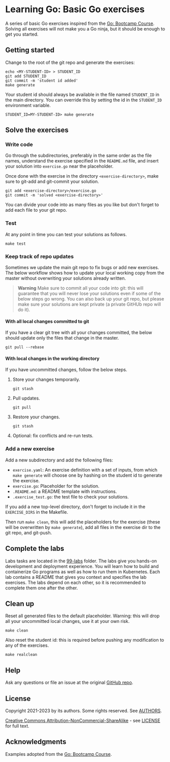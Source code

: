 # Learning Go: Basic Go exercises

A series of basic Go exercises inspired from the [Go: Bootcamp Course](https://github.com/inancgumus/learngo). Solving all exercises will not make you a Go ninja, but it should be enough to get you started.

## Getting started

Change to the root of the git repo and generate the exercises:

``` console
echo <MY-STUDENT-ID> > STUDENT_ID
git add STUDENT_ID
git commit -m 'student id added'
make generate
```

Your student id should always be available in the file named `STUDENT_ID` in the main directory. You can override this by setting the id in the `STUDENT_ID` environment variable.

``` console
STUDENT_ID=MY-STUDENT-ID> make generate
```

## Solve the exercises

### Write code

Go through the subdirectories, preferably in the same order as the file names, understand the exercise specified in the `README.md` file, and insert your solution into `exercise.go` near the placeholder.

Once done with the exercise in the directory `<exercise-directory>`, make sure to git-add and git-commit your solution.

``` console
git add <exercise-directory>/exercise.go
git commit -m 'solved <exercise-directory>'
```

You can divide your code into as many files as you like but don't forget to add each file to your git repo.

### Test

At any point in time you can test your solutions as follows.

``` console
make test
```

### Keep track of repo updates

Sometimes we update the main git repo to fix bugs or add new exercises. The below workflow shows how to update your local working copy from the master without overwriting your solutions already written.

> **Warning**
> Make sure to commit all your code into git: this will guarantee that you will never lose your solutions even if some of the below steps go wrong. You can also back up your git repo, but please make sure your solutions are kept private (a private GitHUb repo will do it).

#### With all local changes committed to git

If you have a clear git tree with all your changes committed, the below should update only the files that change in the master.

``` console
git pull --rebase
```

#### With local changes in the working directory

If you have uncommitted changes, follow the below steps.

1. Store your changes temporarily.

   ``` console
   git stash
   ```

2. Pull updates.

   ``` console
   git pull
   ```

3. Restore your changes.

   ``` console
   git stash
   ```

4. Optional: fix conflicts and re-run tests.

### Add a new exercise

Add a new subdirectory and add the following files:

- `exercise.yaml`: An exercise definition with a set of inputs, from which `make generate` will choose one by hashing on the student id to generate the exercise.
- `exercise.go`: Placeholder for the solution.
- `.README.md`: a README template with instructions.
- `.exercise_test.go`: the test file to check your solutions.

If you add a new top-level directory, don't forget to include it in the `EXERCISE_DIRS` in the Makefile.

Then run `make clean`, this will add the placeholders for the exercise (these will be overwritten by `make generate`), add all files in the exercise dir to the git repo, and git-push.

## Complete the labs

Labs tasks are located in the [99-labs](99-labs/) folder. The labs give you hands-on development and deployment experience. You will learn how to build and containerize Go programs as well as how to run them in Kubernetes. Each lab contains a README that gives you context and specifies the lab exercises. The labs depend on each other, so it is recommended to complete them one after the other.

## Clean up

Reset all generated files to the default placeholder. Warning: this will drop all your uncommitted
local changes, use it at your own risk.

``` console
make clean
```

Also reset the student id: this is required before pushing any modification to any of the exercises.

``` console
make realclean
```

## Help

Ask any questions or file an issue at the original [GitHub repo](https://github.com/l7mp/learning-go).

## License

Copyright 2021-2023 by its authors. Some rights reserved. See [AUTHORS](AUTHORS).

[Creative Commons Attribution-NonCommercial-ShareAlike](https://creativecommons.org/licenses/by-nc-sa/4.0/) - see [LICENSE](LICENSE) for full text.

## Acknowledgments

Examples adopted from the [Go: Bootcamp Course](https://github.com/inancgumus/learngo).

<!-- Local Variables: -->
<!-- mode: markdown; coding: utf-8 -->
<!-- auto-fill-mode: nil -->
<!-- visual-line-mode: 1 -->
<!-- markdown-enable-math: t -->
<!-- End: -->
